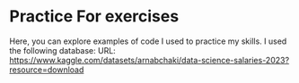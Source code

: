 # Practice For exercises

Here, you can explore examples of code I used to practice my skills.
I used the following database:  URL: https://www.kaggle.com/datasets/arnabchaki/data-science-salaries-2023?resource=download
